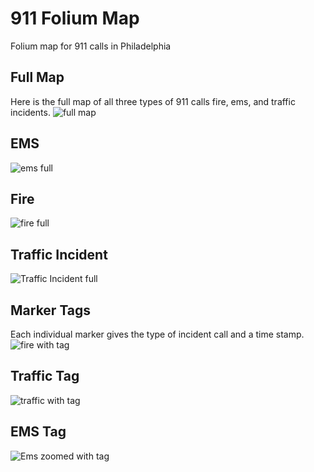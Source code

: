 # 911 Folium Map
Folium map for 911 calls in Philadelphia
## Full Map 
Here is the full map of all three types of 911 calls fire, ems, and traffic incidents.
![full map](https://user-images.githubusercontent.com/88803320/150844913-87aa66e2-ed69-4d7d-80c2-2c52d0e3bb1c.png)

## EMS
![ems full](https://user-images.githubusercontent.com/88803320/150845469-dbca224a-5af3-4d5c-92c9-05c590a88563.png)

## Fire
![fire full](https://user-images.githubusercontent.com/88803320/150845526-22e59c28-666a-46ae-9758-ccf5d13a43ce.png)

## Traffic Incident
![Traffic Incident full](https://user-images.githubusercontent.com/88803320/150845591-090cc830-2aa8-4506-ae7d-fbdb626426a8.png)


## Marker Tags
Each individual marker gives the type of incident call and a time stamp.
![fire with tag](https://user-images.githubusercontent.com/88803320/150845787-f2c4d039-a8e6-428a-b022-a268fd9d0342.png)

## Traffic Tag
![traffic with tag](https://user-images.githubusercontent.com/88803320/150845810-69e76643-976a-45a3-abfd-ada19f39ddc3.png)

## EMS Tag
![Ems zoomed with tag](https://user-images.githubusercontent.com/88803320/150845820-3380463e-d253-46fa-8996-3c0de5598bbc.png)
